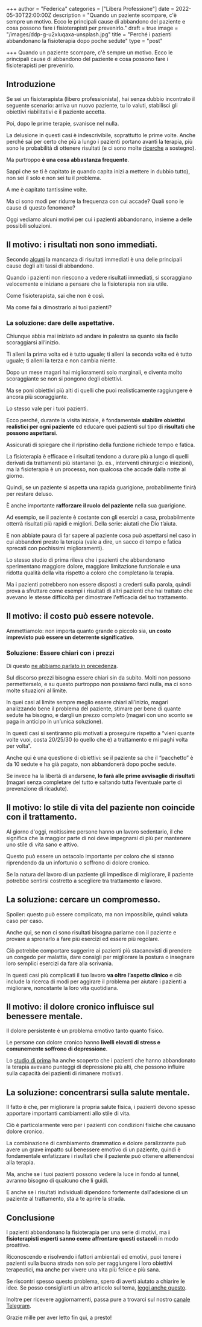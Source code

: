 +++
author = "Federica"
categories = ["Libera Professione"]
date = 2022-05-30T22:00:00Z
description = "Quando un paziente scompare, c'è sempre un motivo. Ecco le principali cause di abbandono del paziente e cosa possono fare i fisioterapisti per prevenirlo."
draft = true
image = "/images/ddp-g-u2xluqaxa-unsplash.jpg"
title = "Perché i pazienti abbandonano la fisioterapia dopo poche sedute"
type = "post"

+++
Quando un paziente scompare, c'è sempre un motivo. Ecco le principali cause di abbandono del paziente e cosa possono fare i fisioterapisti per prevenirlo.

## Introduzione

Se sei un fisioterapista (libero professionista), hai senza dubbio incontrato il seguente scenario: arriva un nuovo paziente, tu lo valuti, stabilisci gli obiettivi riabilitativi e il paziente accetta.

Poi, dopo le prime terapie, svanisce nel nulla.

La delusione in questi casi è indescrivibile, soprattutto le prime volte. Anche perché sai per certo che più a lungo i pazienti portano avanti la terapia, più sono le probabilità di ottenere risultati (e ci sono molte [ricerche](https://translate.google.com/website?sl=en&tl=it&hl=it&client=webapp&u=https://epublications.marquette.edu/cgi/viewcontent.cgi?article%3D1013%26context%3Dresearchexchange) a sostegno).

Ma purtroppo **è una cosa abbastanza frequente**.

Sappi che se ti è capitato (e quando capita inizi a mettere in dubbio tutto), non sei il solo e non sei tu il problema.

A me è capitato tantissime volte.

Ma ci sono modi per ridurre la frequenza con cui accade? Quali sono le cause di questo fenomeno?

Oggi vediamo alcuni motivi per cui i pazienti abbandonano, insieme a delle possibili soluzioni.

## Il motivo: i risultati non sono immediati.

Secondo [alcuni](https://epublications.marquette.edu/cgi/viewcontent.cgi?article=1013&context=researchexchange) la mancanza di risultati immediati è una delle principali cause degli alti tassi di abbandono.

Quando i pazienti non riescono a vedere risultati immediati, si scoraggiano velocemente e iniziano a pensare che la fisioterapia non sia utile.

Come fisioterapista, sai che non è così.

Ma come fai a dimostrarlo ai tuoi pazienti?

### La soluzione: dare delle aspettative.

Chiunque abbia mai iniziato ad andare in palestra sa quanto sia facile scoraggiarsi all’inizio.

Ti alleni la prima volta ed è tutto uguale; ti alleni la seconda volta ed è tutto uguale; ti alleni la terza e non cambia niente.

Dopo un mese magari hai miglioramenti solo marginali, e diventa molto scoraggiante se non si pongono degli obiettivi.

Ma se poni obiettivi più alti di quelli che puoi realisticamente raggiungere è ancora più scoraggiante.

Lo stesso vale per i tuoi pazienti.

Ecco perché, durante la visita iniziale, è fondamentale **stabilire obiettivi realistici per ogni paziente** ed educare quei pazienti sul tipo di **risultati che possono aspettarsi**.

Assicurati di spiegare che il ripristino della funzione richiede tempo e fatica.

La fisioterapia è efficace e i risultati tendono a durare più a lungo di quelli derivati da trattamenti più istantanei (p. es., interventi chirurgici o iniezioni), ma la fisioterapia è un processo, non qualcosa che accade dalla notte al giorno.

Quindi, se un paziente si aspetta una rapida guarigione, probabilmente finirà per restare deluso.

È anche importante **rafforzare il ruolo del paziente** nella sua guarigione.

Ad esempio, se il paziente è costante con gli esercizi a casa, probabilmente otterrà risultati più rapidi e migliori. Della serie: aiutati che Dio t’aiuta.

E non abbiate paura di far sapere al paziente cosa può aspettarsi nel caso in cui abbandoni presto la terapia (vale a dire, un sacco di tempo e fatica sprecati con pochissimi miglioramenti).

Lo stesso studio di prima rileva che i pazienti che abbandonano sperimentano maggiore dolore, maggiore limitazione funzionale e una ridotta qualità della vita rispetto a coloro che completano la terapia.

Ma i pazienti potrebbero non essere disposti a crederti sulla parola, quindi prova a sfruttare come esempi i risultati di altri pazienti che hai trattato che avevano le stesse difficoltà per dimostrare l'efficacia del tuo trattamento.

## Il motivo: il costo può essere notevole.

Ammettiamolo: non importa quanto grande o piccolo sia, **un costo imprevisto può essere un deterrente significativo**.

### Soluzione: Essere chiari con i prezzi

Di questo [ne abbiamo parlato in precedenza](https://fisioterapisti.org/il-piu-grande-problema-di-chi-inizia-come-non-perdere-i-pazienti-a-meta-del-piano-terapeutico/ "Il più grande problema di chi inizia | Come non perdere i pazienti a metà del piano terapeutico").

Sul discorso prezzi bisogna essere chiari sin da subito. Molti non possono permetterselo, e su questo purtroppo non possiamo farci nulla, ma ci sono molte situazioni al limite.

In quei casi al limite sempre meglio essere chiari all’inizio, magari analizzando bene il problema del paziente, stimare per bene di quante sedute ha bisogno, e dargli un prezzo completo (magari con uno sconto se paga in anticipo in un’unica soluzione).

In questi casi si sentiranno più motivati a proseguire rispetto a “vieni quante volte vuoi, costa 20/25/30 (o quello che è) a trattamento e mi paghi volta per volta”.

Anche qui è una questione di obiettivi: se il paziente sa che il “pacchetto” è da 10 sedute e ha già pagato, non abbandonerà dopo poche sedute.

Se invece ha la libertà di andarsene, **lo farà alle prime avvisaglie di risultati** (magari senza completare del tutto e saltando tutta l’eventuale parte di prevenzione di ricadute).

## Il motivo: lo stile di vita del paziente non coincide con il trattamento.

Al giorno d'oggi, moltissime persone hanno un lavoro sedentario, il che significa che la maggior parte di noi deve impegnarsi di più per mantenere uno stile di vita sano e attivo.

Questo può essere un ostacolo importante per coloro che si stanno riprendendo da un infortunio o soffrono di dolore cronico.

Se la natura del lavoro di un paziente gli impedisce di migliorare, il paziente potrebbe sentirsi costretto a scegliere tra trattamento e lavoro.

## La soluzione: cercare un compromesso.

Spoiler: questo può essere complicato, ma non impossibile, quindi valuta caso per caso.

Anche qui, se non ci sono risultati bisogna parlarne con il paziente e provare a spronarlo a fare più esercizi ed essere più regolare.

Ciò potrebbe comportare suggerire ai pazienti più stacanovisti di prendere un congedo per malattia, dare consigli per migliorare la postura o insegnare loro semplici esercizi da fare alla scrivania.

In questi casi più complicati il tuo lavoro **va oltre l’aspetto clinico** e ciò include la ricerca di modi per aggirare il problema per aiutare i pazienti a migliorare, nonostante la loro vita quotidiana.

## Il motivo: il dolore cronico influisce sul benessere mentale.

Il dolore persistente è un problema emotivo tanto quanto fisico.

Le persone con dolore cronico hanno **livelli elevati di stress e comunemente soffrono di depressione**.

Lo [studio di prima](https://epublications.marquette.edu/cgi/viewcontent.cgi?article=1013&context=researchexchange "PREDICTORS OF RETENTION IN PHYSICAL THERAPY") ha anche scoperto che i pazienti che hanno abbandonato la terapia avevano punteggi di depressione più alti, che possono influire sulla capacità dei pazienti di rimanere motivati.

## La soluzione: concentrarsi sulla salute mentale.

Il fatto è che, per migliorare la propria salute fisica, i pazienti devono spesso apportare importanti cambiamenti allo stile di vita.

Ciò è particolarmente vero per i pazienti con condizioni fisiche che causano dolore cronico.

La combinazione di cambiamento drammatico e dolore paralizzante può avere un grave impatto sul benessere emotivo di un paziente, quindi è fondamentale enfatizzare i risultati che il paziente può ottenere attenendosi alla terapia.

Ma, anche se i tuoi pazienti possono vedere la luce in fondo al tunnel, avranno bisogno di qualcuno che li guidi.

E anche se i risultati individuali dipendono fortemente dall'adesione di un paziente al trattamento, sta a te aprire la strada.

## Conclusione

I pazienti abbandonano la fisioterapia per una serie di motivi, ma **i fisioterapisti esperti sanno come affrontare questi ostacoli** in modo proattivo.

Riconoscendo e risolvendo i fattori ambientali ed emotivi, puoi tenere i pazienti sulla buona strada non solo per raggiungere i loro obiettivi terapeutici, ma anche per vivere una vita più felice e più sana.

Se riscontri spesso questo problema, spero di averti aiutato a chiarire le idee. Se posso consigliarti un altro articolo sul tema, [leggi anche questo](https://fisioterapisti.org/il-piu-grande-problema-di-chi-inizia-come-non-perdere-i-pazienti-a-meta-del-piano-terapeutico/ "Il più grande problema di chi inizia | Come non perdere i pazienti a metà del piano terapeutico").

Inoltre per ricevere aggiornamenti, passa pure a trovarci sul nostro [canale Telegram](https://t.me/fisioterapisti_official "Telegram | fisioterapisti_official").

Grazie mille per aver letto fin qui, a presto!